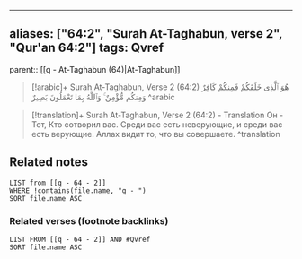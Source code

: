 
---
aliases: ["64:2", "Surah At-Taghabun, verse 2", "Qur'an 64:2"]
tags: Qvref
---

parent:: [[q - At-Taghabun (64)|At-Taghabun]]

> [!arabic]+ Surah At-Taghabun, Verse 2 (64:2)
> <span class="quran-arabic">هُوَ ٱلَّذِى خَلَقَكُمْ فَمِنكُمْ كَافِرٌ وَمِنكُم مُّؤْمِنٌ ۚ وَٱللَّهُ بِمَا تَعْمَلُونَ بَصِيرٌ</span>
^arabic

> [!translation]+ Surah At-Taghabun, Verse 2 (64:2) - Translation
> Он - Тот, Кто сотворил вас. Среди вас есть неверующие, и среди вас есть верующие. Аллах видит то, что вы совершаете.
^translation



## Related notes
```dataview
LIST from [[q - 64 - 2]]
WHERE !contains(file.name, "q - ")
SORT file.name ASC
```

### Related verses (footnote backlinks)
```dataview
LIST FROM [[q - 64 - 2]] AND #Qvref
SORT file.name ASC
```

